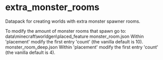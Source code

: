 # extra_monster_rooms
 Datapack for creating worlds with extra monster spawner rooms.

 To modify the amount of monster rooms that spawn go to:
 data\minecraft\worldgen\placed_feature
 monster_room.json
  Within 'placement' modify the first entry 'count' (the vanilla default is 10).
 monster_room_deep.json
  Within 'placement' modify the first entry 'count' (the vanilla default is 4).
